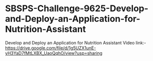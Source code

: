 # SBSPS-Challenge-9625-Develop-and-Deploy-an-Application-for-Nutrition-Assistant
Develop and Deploy an Application for Nutrition Assistant
Video link:- https://drive.google.com/file/d/1g5UZX1unE-yH3YaD7fMtLXBX_UaoQqhO/view?usp=sharing
